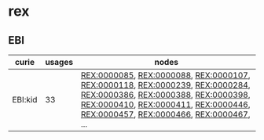 # rex

## EBI

| curie   |   usages | nodes                                                                                                                                                                                                                                                                                                                                                                                                                                                                                                                                                                                                                                                                                                                                                                                            |
|---------|----------|--------------------------------------------------------------------------------------------------------------------------------------------------------------------------------------------------------------------------------------------------------------------------------------------------------------------------------------------------------------------------------------------------------------------------------------------------------------------------------------------------------------------------------------------------------------------------------------------------------------------------------------------------------------------------------------------------------------------------------------------------------------------------------------------------|
| EBI:kid |       33 | [REX:0000085](https://bioregistry.io/REX:0000085), [REX:0000088](https://bioregistry.io/REX:0000088), [REX:0000107](https://bioregistry.io/REX:0000107), [REX:0000118](https://bioregistry.io/REX:0000118), [REX:0000239](https://bioregistry.io/REX:0000239), [REX:0000284](https://bioregistry.io/REX:0000284), [REX:0000386](https://bioregistry.io/REX:0000386), [REX:0000388](https://bioregistry.io/REX:0000388), [REX:0000398](https://bioregistry.io/REX:0000398), [REX:0000410](https://bioregistry.io/REX:0000410), [REX:0000411](https://bioregistry.io/REX:0000411), [REX:0000446](https://bioregistry.io/REX:0000446), [REX:0000457](https://bioregistry.io/REX:0000457), [REX:0000466](https://bioregistry.io/REX:0000466), [REX:0000467](https://bioregistry.io/REX:0000467), ... |

